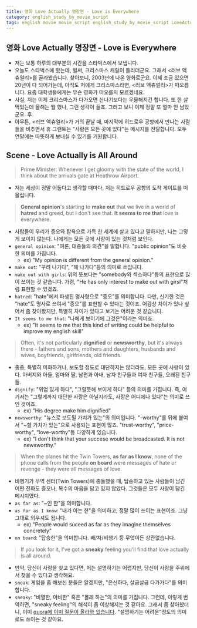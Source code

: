 ```yaml
---
title: 영화 Love Actually 명장면 - Love is Everywhere
category: english_study_by_movie_script
tags: english movie movie_script english_study_by_movie_script LoveActually
---
```


## 영화 Love Actually 명장면 - Love is Everywhere

- 저는 보통 하루의 대부분의 시간을 스타벅스에서 보냅니다.
- 오늘도 스타벅스에 왔는데, 벌써, 크리스마스 캐럴이 들리더군요. 그래서 <러브 액츄얼리>를 골라봤습니다. 찾아보니, 2003년에 나온 영화로군요. 이제 조금 있으면 20년이 다 되어가는데, 아직도 저에게 크리스마스라면, <러브 액츄얼리>가 떠오릅니다. 요즘 대학생들에게는 무슨 영화가 떠오를지 모르겠네요. 
- 사실, 저는 이제 크리스마스가 다가오면 신나기보다는 우울해지긴 합니다. 또 한 살 먹었는데 올해는 뭘 했나, 그런 생각이 들죠. 그러고 보니 이제 정말 또 얼마 안 남았군요. 후. 
- 아무튼, <러브 액츄얼리>가 거의 끝날 때, 마지막에 히드로우 공항에서 만나는 사람들을 비추면서 휴 그랜트는 "사랑은 모든 곳에 있다"는 메시지를 전달합니다. 모두 연말에는 따뜻하게 보내실 수 있기를 기원합니다.

## Scene - Love Actually is All Around

> Prime Minister: Whenever I get gloomy with the state of the world, I think about the arrivals gate at Heathrow Airport. 

- 저는 세상이 정말 어둡다고 생각할 때마다, 저는 히드로우 공항의 도착 게이트를 떠올립니다.

> **General opinion**'s starting to **make out** that we live in a world of **hatred** and greed, but I don't see that. **It seems to me that** love is everywhere. 

- 사람들이 우리가 증오와 탐욕으로 가득 찬 세계에 살고 있다고 말하지만, 나는 그렇게 보이지 않는다. 나에게는 모든 곳에 사랑이 있는 것처럼 보인다.
- `general opinion`: "여론, 대중들의 의견"을 말합니다. "public opinion"도 비슷한 의미를 가집니다. 
  - ex) "My opinion is different from the general opinion."
- `make out`: "꾸려 나가다", "해 나가다"등의 의미로 쓰입니다.
- `make out with girls`: 위의 뜻보다는 "somebody와 섹스하다"등의 표현으로 많이 쓰이는 것 같습니다. 가령, "He has only interest to make out with girsl"처럼 표현할 수 있겠죠.
- `hatred`: "hate"에서 파생된 명사형으로 "증오"를 의미합니다. 다만, 신기한 것은 "hate"도 명사로 쓰여서 "증오"를 표현할 수 있다는 것이죠. 어감상 차이가 있나 싶어서 좀 찾아봤지만, 특별히 차이가 있다고 보기는 어려운 것 같습니다. 
- `It seems to me that`: "나에게 보이기에 그것은"이라는 의미죠.
  - ex) "It seems to me that this kind of writing could be helpful to improve my english skill"

> Often, it's not particularly **dignified** or **newsworthy**, but it's always there - fathers and sons, mothers and daughters, husbands and wives, boyfriends, girlfriends, old friends. 

- 종종, 특별히 미화하거나, 보도할 정도로 대단하지는 않더라도, 모든 곳에 사랑이 있다. 아버지와 아들, 엄마와 딸, 남편과 아내, 남자 친구들과 여자 친구들, 오래된 친구들.
- `dignify`: "위엄 있게 하다", "그럴듯해 보이게 하다" 등의 의미를 가집니다. 즉, 여기서는 "그렇게까지 대단한 사랑은 아닐지라도, 사랑은 어디에나 있다"는 의미로 쓰인 것이죠. 
  - ex) "His degree make him dignified"
- `newsworthy`: "뉴스로 보도될 가치가 있는"의 의미입니다. "-worthy"를 뒤에 붙여서 "~할 가치가 있는"으로 사용되는 표현이 많죠. "trust-worthy", "price-worthy", "love-worthy"등 다양하게 있습니다. 
  - ex) "I don't think that your succese would be broadcasted. It is not newsworthy."

> When the planes hit the Twin Towers, **as far as I know**, none of the phone calls from the people **on board** were messages of hate or revenge - they were all messages of love. 

- 비행기가 무역 센터(Twin Towers)에 충돌했을 때, 탑승하고 있는 사람들이 남긴 어떤 전화도 증오나, 복수의 마음을 담고 있지 않았다. 그것들은 모두 사랑이 담긴 메시지였다. 
- `as far as`: "~인 한"을 의미합니다. 
- `as far as I know`: "내가 아는 한"을 의미하고, 정말 많이 쓰이는 표현이죠. 그냥 그대로 외우셔도 됩니다. 
  - ex) "People would suceed as far as they imagine themselves concretely"
- `on board`: "탑승한"을 의미합니다. 배/차/비행기 등 무엇이든 상관없습니다.  

> If you look for it, I've got a **sneaky** feeling you'll find that love actually is all around. 

- 만약, 당신이 사랑을 찾고 있다면, 저는 설명하기는 어렵지만, 당신이 사랑을 주위에서 찾을 수 있다고 생각해요. 
- `sneak`: 게임을 좀 해보신 분들은 알겠지만, "은신하다, 살금살금 다가가다"를 의미합니다. 
- `sneaky`: "비열한, 야비한" 혹은 "몰래 하는"의 의미를 가집니다. 그런데, 이렇게 번역하면, "sneaky feeling"의 해석이 좀 이상해지는 것 같아요. 그래서 좀 찾아봤더니, 이미 [quora에 이미 질문이 올라와 있습니다](https://www.quora.com/What-does-sneaky-feeling-mean-in-the-movie-Love-Actually). "설명하기는 어려운"정도의 의미로도 쓰이는 것 같아요. 
